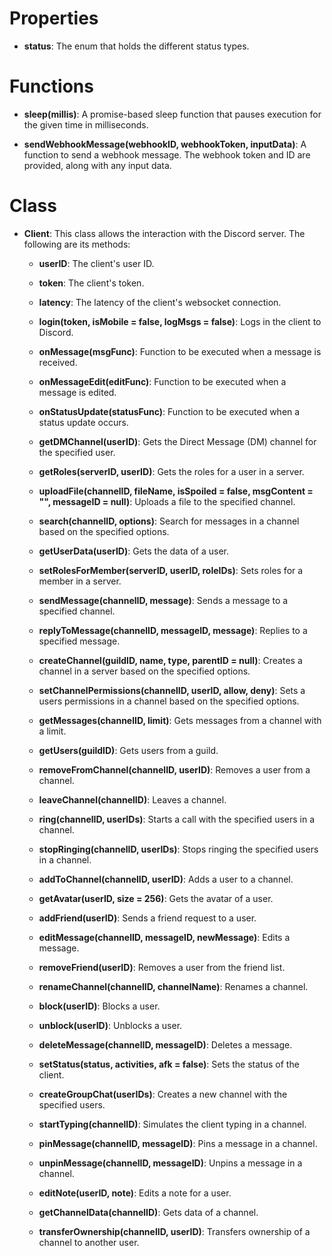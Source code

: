 # Properties
- **status**: The enum that holds the different status types.

# Functions
- **sleep(millis)**: A promise-based sleep function that pauses execution for the given time in milliseconds.

- **sendWebhookMessage(webhookID, webhookToken, inputData)**: A function to send a webhook message. The webhook token and ID are provided, along with any input data.

# Class
- **Client**: This class allows the interaction with the Discord server. The following are its methods:

  - **userID**: The client's user ID.
  
  - **token**: The client's token.

  - **latency**: The latency of the client's websocket connection.

  - **login(token, isMobile = false, logMsgs = false)**: Logs in the client to Discord.

  - **onMessage(msgFunc)**: Function to be executed when a message is received.

  - **onMessageEdit(editFunc)**: Function to be executed when a message is edited.

  - **onStatusUpdate(statusFunc)**: Function to be executed when a status update occurs.

  - **getDMChannel(userID)**: Gets the Direct Message (DM) channel for the specified user.

  - **getRoles(serverID, userID)**: Gets the roles for a user in a server.

  - **uploadFile(channelID, fileName, isSpoiled = false, msgContent = "", messageID = null)**: Uploads a file to the specified channel.

  - **search(channelID, options)**: Search for messages in a channel based on the specified options.

  - **getUserData(userID)**: Gets the data of a user.

  - **setRolesForMember(serverID, userID, roleIDs)**: Sets roles for a member in a server.

  - **sendMessage(channelID, message)**: Sends a message to a specified channel.

  - **replyToMessage(channelID, messageID, message)**: Replies to a specified message.

  - **createChannel(guildID, name, type, parentID = null)**: Creates a channel in a server based on the specified options.

  - **setChannelPermissions(channelID, userID, allow, deny)**: Sets a users permissions in a channel based on the specified options.

  - **getMessages(channelID, limit)**: Gets messages from a channel with a limit.

  - **getUsers(guildID)**: Gets users from a guild.

  - **removeFromChannel(channelID, userID)**: Removes a user from a channel.

  - **leaveChannel(channelID)**: Leaves a channel.

  - **ring(channelID, userIDs)**: Starts a call with the specified users in a channel.

  - **stopRinging(channelID, userIDs)**: Stops ringing the specified users in a channel.

  - **addToChannel(channelID, userID)**: Adds a user to a channel.

  - **getAvatar(userID, size = 256)**: Gets the avatar of a user.

  - **addFriend(userID)**: Sends a friend request to a user.

  - **editMessage(channelID, messageID, newMessage)**: Edits a message.

  - **removeFriend(userID)**: Removes a user from the friend list.

  - **renameChannel(channelID, channelName)**: Renames a channel.

  - **block(userID)**: Blocks a user.

  - **unblock(userID)**: Unblocks a user.

  - **deleteMessage(channelID, messageID)**: Deletes a message.

  - **setStatus(status, activities, afk = false)**: Sets the status of the client.

  - **createGroupChat(userIDs)**: Creates a new channel with the specified users.

  - **startTyping(channelID)**: Simulates the client typing in a channel.

  - **pinMessage(channelID, messageID)**: Pins a message in a channel.

  - **unpinMessage(channelID, messageID)**: Unpins a message in a channel.

  - **editNote(userID, note)**: Edits a note for a user.

  - **getChannelData(channelID)**: Gets data of a channel.

  - **transferOwnership(channelID, userID)**: Transfers ownership of a channel to another user.
